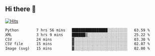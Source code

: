 ## Hi there 👋

<!--
**alihaqberdi/alihaqberdi** is a ✨ _special_ ✨ repository because its `README.md` (this file) appears on your GitHub profile.

Here are some ideas to get you started:

- 🔭 I’m currently working on ...
- 🌱 I’m currently learning ...
- 👯 I’m looking to collaborate on ...
- 🤔 I’m looking for help with ...
- 💬 Ask me about ...
- 📫 How to reach me: ...
- 😄 Pronouns: ...
- ⚡ Fun fact: ...
-->

[![Hits](https://hits.sh/github.com/alihaqberdi.svg)](https://hits.sh/github.com/alihaqberdi/)

<!--START_SECTION:waka-->

```txt
Python        7 hrs 56 mins   ████████████████░░░░░░░░░   63.59 %
XML           3 hrs 9 mins    ██████▒░░░░░░░░░░░░░░░░░░   25.22 %
CSV           24 mins         ▓░░░░░░░░░░░░░░░░░░░░░░░░   03.30 %
CSV file      15 mins         ▓░░░░░░░░░░░░░░░░░░░░░░░░   02.07 %
Image (svg)   15 mins         ▓░░░░░░░░░░░░░░░░░░░░░░░░   02.00 %
```

<!--END_SECTION:waka-->

